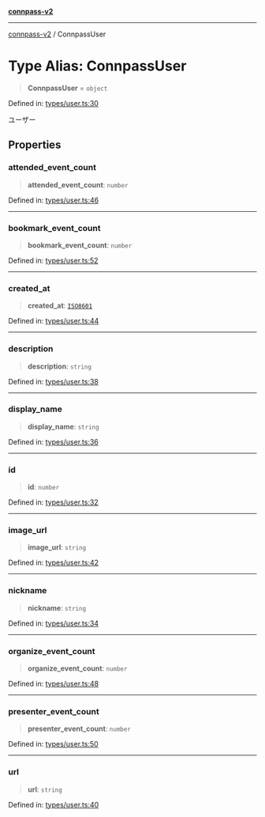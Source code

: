 [**connpass-v2**](../README.md)

***

[connpass-v2](../globals.md) / ConnpassUser

# Type Alias: ConnpassUser

> **ConnpassUser** = `object`

Defined in: [types/user.ts:30](https://github.com/ryohidaka/node-connpass/blob/1ae7f0b2e153a6215fcc18b6a6cd863768884c30/src/types/user.ts#L30)

ユーザー

## Properties

### attended\_event\_count

> **attended\_event\_count**: `number`

Defined in: [types/user.ts:46](https://github.com/ryohidaka/node-connpass/blob/1ae7f0b2e153a6215fcc18b6a6cd863768884c30/src/types/user.ts#L46)

***

### bookmark\_event\_count

> **bookmark\_event\_count**: `number`

Defined in: [types/user.ts:52](https://github.com/ryohidaka/node-connpass/blob/1ae7f0b2e153a6215fcc18b6a6cd863768884c30/src/types/user.ts#L52)

***

### created\_at

> **created\_at**: [`ISO8601`](ISO8601.md)

Defined in: [types/user.ts:44](https://github.com/ryohidaka/node-connpass/blob/1ae7f0b2e153a6215fcc18b6a6cd863768884c30/src/types/user.ts#L44)

***

### description

> **description**: `string`

Defined in: [types/user.ts:38](https://github.com/ryohidaka/node-connpass/blob/1ae7f0b2e153a6215fcc18b6a6cd863768884c30/src/types/user.ts#L38)

***

### display\_name

> **display\_name**: `string`

Defined in: [types/user.ts:36](https://github.com/ryohidaka/node-connpass/blob/1ae7f0b2e153a6215fcc18b6a6cd863768884c30/src/types/user.ts#L36)

***

### id

> **id**: `number`

Defined in: [types/user.ts:32](https://github.com/ryohidaka/node-connpass/blob/1ae7f0b2e153a6215fcc18b6a6cd863768884c30/src/types/user.ts#L32)

***

### image\_url

> **image\_url**: `string`

Defined in: [types/user.ts:42](https://github.com/ryohidaka/node-connpass/blob/1ae7f0b2e153a6215fcc18b6a6cd863768884c30/src/types/user.ts#L42)

***

### nickname

> **nickname**: `string`

Defined in: [types/user.ts:34](https://github.com/ryohidaka/node-connpass/blob/1ae7f0b2e153a6215fcc18b6a6cd863768884c30/src/types/user.ts#L34)

***

### organize\_event\_count

> **organize\_event\_count**: `number`

Defined in: [types/user.ts:48](https://github.com/ryohidaka/node-connpass/blob/1ae7f0b2e153a6215fcc18b6a6cd863768884c30/src/types/user.ts#L48)

***

### presenter\_event\_count

> **presenter\_event\_count**: `number`

Defined in: [types/user.ts:50](https://github.com/ryohidaka/node-connpass/blob/1ae7f0b2e153a6215fcc18b6a6cd863768884c30/src/types/user.ts#L50)

***

### url

> **url**: `string`

Defined in: [types/user.ts:40](https://github.com/ryohidaka/node-connpass/blob/1ae7f0b2e153a6215fcc18b6a6cd863768884c30/src/types/user.ts#L40)
